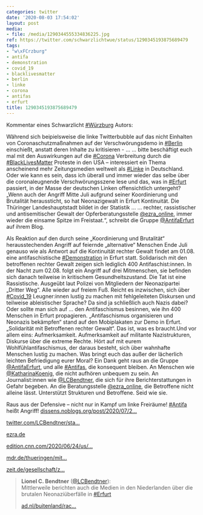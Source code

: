 ```yaml
---
categories: twitter
date: '2020-08-03 17:54:02'
layout: post
media:
- file: /media/1290344555334836225.jpg
ref: https://twitter.com/schwarzlichtwue/status/1290345193875689479
tags:
- "w\xFCrzburg"
- antifa
- demonstration
- covid_19
- blacklivesmatter
- berlin
- linke
- corona
- antifas
- erfurt
title: 1290345193875689479
---
```

Kommentar eines Schwarzlicht [#Würzburg](/t/würzburg) Autors:



Während sich beipielsweise die linke Twitterbubble auf das nicht Einhalten von Coronaschutzmaßnahmen auf der Verschwörungsdemo in [#Berlin](/t/berlin) einschießt, anstatt deren Inhalte zu kritisieren - ... 
... bitte beschäftigt euch mal mit den Auswirkungen auf die [#Corona](/t/corona) Verbreitung durch die [#BlackLivesMatter](/t/blacklivesmatter)  Proteste in den USA – interessiert ein Thema anscheinend mehr Zeitungsmedien weltweit als [#Linke](/t/linke) in Deutschland.
Oder wie kann es sein, dass ich überall und immer wieder das selbe über die coronaleugnende Verschwörungsszene lese und das, was in [#Erfurt](/t/erfurt) passiert, in der Masse der deutschen Linken offensichtlich untergeht?
„Wenn auch der Angriff Mitte Juli aufgrund seiner Koordinierung und Brutalität heraussticht, so hat Neonazigewalt in Erfurt Kontinuität. Die Thüringer Landeshauptstadt bildet in der Statistik ...
... rechter, rassistischer und antisemitischer Gewalt der Opferberatungsstelle [@ezra_online](https://twitter.com/ezra_online), immer wieder die einsame Spitze im Freistaat.“, schreibt die Gruppe [@AntifaErfurt](https://twitter.com/AntifaErfurt) auf ihrem Blog.

Als Reaktion auf den durch seine „Koordinierung und Brutalität“ herausstechenden
Angriff auf feiernde „alternative“ Menschen Ende Juli genauso wie als Antwort auf die Kontinuität rechter Gewalt findet am 01.08. eine antifaschistische [#Demonstration](/t/demonstration) in Erfurt statt. Solidarisch mit den betroffenen rechter Gewalt zeigen sich lediglich 400 Antifaschist:innen.
In der Nacht zum 02.08. folgt ein Angriff auf drei Mitmenschen, sie befinden sich danach teilweise in kritischem Gesundheitszustand. Die Tat ist eine Rassistische. Ausgeübt laut Polizei von Mitgliedern der Neonazipartei „Dritter Weg“.
Alle wieder auf freiem Fuß. Reicht es inzwischen, sich über [#Covid_19](/t/covid_19) Leugner:innen lustig zu machen mit fehlgeleiteten Diskursen und teilweise ableistischer Sprache? Da sind ja schließlich auch Nazis dabei? Oder sollte man sich auf ... den Antifaschismus besinnen, wie ihn 400 Menschen in Erfurt propagieren. „Antifaschismus organisieren und Neonazis bekämpfen“ stand auf den Mobiplakaten zur Demo in Erfurt. „Solidarität mit Betroffenen rechter Gewalt“. Das ist, was es braucht.Und vor allem eins: Aufmerksamkeit.
Aufmerksamkeit auf militante Nazistrukturen, Diskurse über die extreme Rechte. Hört auf mit eurem Wohlfühlantifaschismus, der daraus besteht, sich über wahnhafte Menschen lustig zu machen. Was bringt euch das außer der lächerlich leichten Befriedigung eurer Moral?
Ein Dank geht raus an die Gruppe [@AntifaErfurt](https://twitter.com/AntifaErfurt), und alle [#Antifas](/t/antifas), die konsequent bleiben. An Menschen wie [@KatharinaKoenig](https://twitter.com/KatharinaKoenig), die nicht aufhören unbequem zu sein. An Journalist:innen wie [@LCBendtner](https://twitter.com/LCBendtner), die sich für ihre Berichterstattungen in Gefahr begeben.
An die Beratungsstelle [@ezra_online](https://twitter.com/ezra_online), die Betroffene nicht alleine lässt. Unterstützt Strukturen und Betroffene. Seid wie sie.



Raus aus der Defensive – nicht nur in Kampf um linke Freiräume! [#Antifa](/t/antifa) heißt Angriff!
[dissens.noblogs.org/post/2020/07/2…](https://dissens.noblogs.org/post/2020/07/24/antifa-demo-nach-naziangriff/#more-470)

[twitter.com/LCBendtner/sta…](https://twitter.com/LCBendtner/status/1289850178686476289)

[ezra.de](https://ezra.de/)

[edition.cnn.com/2020/06/24/us/…](https://edition.cnn.com/2020/06/24/us/coronavirus-cases-protests-black-lives-matter-trnd/index.html)

[mdr.de/thueringen/mit…](https://www.mdr.de/thueringen/mitte-west-thueringen/erfurt/erfurt-schlaegerei-staatskanzlei-festgenomme-freigelassen-100.html)

[zeit.de/gesellschaft/z…](https://www.zeit.de/gesellschaft/zeitgeschehen/2020-08/erfurt-rassistische-attacke-tatverdaechtige-dritter-weg)
> <b>Lionel C. Bendtner</b> ([@LCBendtner](https://twitter.com/LCBendtner)):  
>Mittlerweile berichten auch die Medien in den Niederlanden über die brutalen Neonaziüberfälle in [#Erfurt](/t/erfurt)    
>  
>  
>  
>[ad.nl/buitenland/rac…](https://www.ad.nl/buitenland/racistische-aanval-op-buitenlanders-in-duitsland-twee-gewonden-eentje-in-kritieke-toestand~acd94db3/)  

